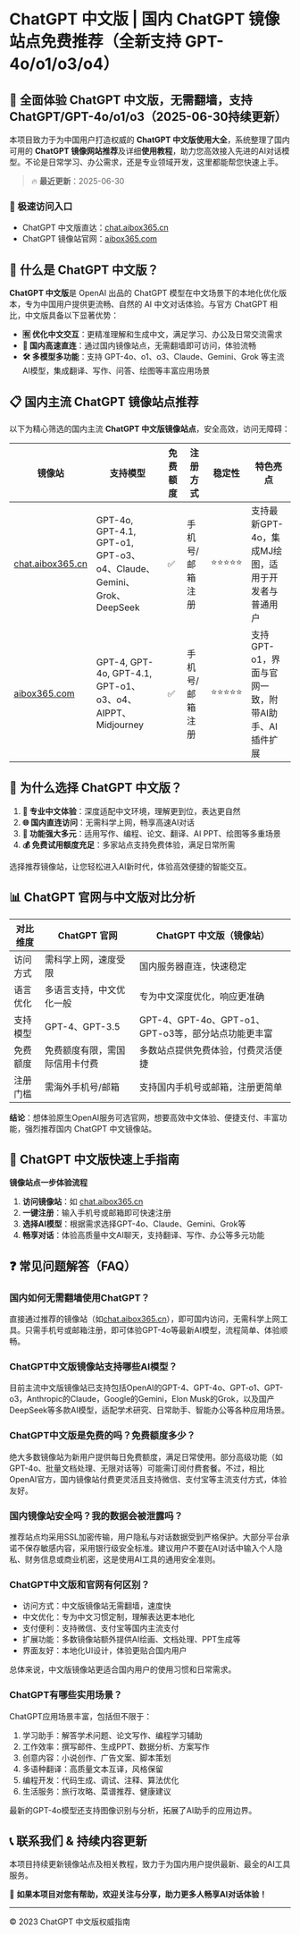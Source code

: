 # ChatGPT 中文版 | 国内 ChatGPT 镜像站点免费推荐（全新支持 GPT-4o/o1/o3/o4）

## 📢 全面体验 ChatGPT 中文版，无需翻墙，支持 ChatGPT/GPT-4o/o1/o3（2025-06-30持续更新）

本项目致力于为中国用户打造权威的 **ChatGPT 中文版使用大全**，系统整理了国内可用的 **ChatGPT 镜像网站推荐**及详细**使用教程**，助力您高效接入先进的AI对话模型。不论是日常学习、办公需求，还是专业领域开发，这里都能帮您快速上手。

> 🔥 **最近更新**：2025-06-30

### 🚀 极速访问入口

- ChatGPT 中文版直达：[chat.aibox365.cn](https://chat.aibox365.cn)
- ChatGPT 镜像站官网：[aibox365.com](https://aibox365.com)

## 🤔 什么是 ChatGPT 中文版？

**ChatGPT 中文版**是 OpenAI 出品的 ChatGPT 模型在中文场景下的本地化优化版本，专为中国用户提供更流畅、自然的 AI 中文对话体验。与官方 ChatGPT 相比，中文版具备以下显著优势：

- **🈶 优化中文交互**：更精准理解和生成中文，满足学习、办公及日常交流需求
- **🚀 国内高速直连**：通过国内镜像站点，无需翻墙即可访问，体验流畅
- **🛠️ 多模型多功能**：支持 GPT-4o、o1、o3、Claude、Gemini、Grok 等主流AI模型，集成翻译、写作、问答、绘图等丰富应用场景

## 📋 国内主流 ChatGPT 镜像站点推荐

以下为精心筛选的国内主流 **ChatGPT 中文版镜像站点**，安全高效，访问无障碍：

| 镜像站 | 支持模型 | 免费额度 | 注册方式 | 稳定性 | 特色亮点 |
|--------|----------|----------|----------|--------|----------|
| [chat.aibox365.cn](https://chat.aibox365.cn) | GPT-4o, GPT-4.1, GPT-o1, GPT-o3、o4、Claude、Gemini、Grok、DeepSeek | ✅ | 手机号/邮箱注册 | ⭐⭐⭐⭐⭐ | 支持最新GPT-4o，集成MJ绘图，适用于开发者与普通用户 |
| [aibox365.com](https://aibox365.com) | GPT-4, GPT-4o, GPT-4.1, GPT-o1、o3、o4、AIPPT、Midjourney | ✅ | 手机号/邮箱注册 | ⭐⭐⭐⭐⭐ | 支持GPT-o1，界面与官网一致，附带AI助手、AI插件扩展 |

## 🌟 为什么选择 ChatGPT 中文版？

1. **📝 专业中文体验**：深度适配中文环境，理解更到位，表达更自然
2. **🌐 国内直连访问**：无需科学上网，畅享高速AI对话
3. **🎯 功能强大多元**：适用写作、编程、论文、翻译、AI PPT、绘图等多重场景
4. **💰 免费试用额度充足**：多家站点支持免费体验，满足日常所需

选择推荐镜像站，让您轻松进入AI新时代，体验高效便捷的智能交互。

## 📊 ChatGPT 官网与中文版对比分析

| 对比维度 | ChatGPT 官网 | ChatGPT 中文版（镜像站） |
|----------|--------------|---------------------------|
| 访问方式 | 需科学上网，速度受限 | 国内服务器直连，快速稳定 |
| 语言优化 | 多语言支持，中文优化一般 | 专为中文深度优化，响应更准确 |
| 支持模型 | GPT-4、GPT-3.5 | GPT-4、GPT-4o、GPT-o1、GPT-o3等，部分站点功能更丰富 |
| 免费额度 | 免费额度有限，需国际信用卡付费 | 多数站点提供免费体验，付费灵活便捷 |
| 注册门槛 | 需海外手机号/邮箱 | 支持国内手机号或邮箱，注册更简单 |

**结论**：想体验原生OpenAI服务可选官网，想要高效中文体验、便捷支付、丰富功能，强烈推荐国内 ChatGPT 中文镜像站。

## 📝 ChatGPT 中文版快速上手指南

**镜像站点一步体验流程**

1. **访问镜像站**：如 [chat.aibox365.cn](https://chat.aibox365.cn)
2. **一键注册**：输入手机号或邮箱即可快速注册
3. **选择AI模型**：根据需求选择GPT-4o、Claude、Gemini、Grok等
4. **畅享对话**：体验高质量中文AI聊天，支持翻译、写作、办公等多元功能

## ❓ 常见问题解答（FAQ）

### 国内如何无需翻墙使用ChatGPT？

直接通过推荐的镜像站（如[chat.aibox365.cn](https://chat.aibox365.cn)），即可国内访问，无需科学上网工具。只需手机号或邮箱注册，即可体验GPT-4o等最新AI模型，流程简单、体验顺畅。

### ChatGPT中文版镜像站支持哪些AI模型？

目前主流中文版镜像站已支持包括OpenAI的GPT-4、GPT-4o、GPT-o1、GPT-o3，Anthropic的Claude，Google的Gemini，Elon Musk的Grok，以及国产DeepSeek等多款AI模型，适配学术研究、日常助手、智能办公等各种应用场景。

### ChatGPT中文版是免费的吗？免费额度多少？

绝大多数镜像站为新用户提供每日免费额度，满足日常使用。部分高级功能（如GPT-4o、批量文档处理、无限对话等）可能需订阅付费套餐。不过，相比OpenAI官方，国内镜像站付费更灵活且支持微信、支付宝等主流支付方式，体验友好。

### 国内镜像站安全吗？我的数据会被泄露吗？

推荐站点均采用SSL加密传输，用户隐私与对话数据受到严格保护。大部分平台承诺不保存敏感内容，采用银行级安全标准。建议用户不要在AI对话中输入个人隐私、财务信息或商业机密，这是使用AI工具的通用安全准则。

### ChatGPT中文版和官网有何区别？

- 访问方式：中文版镜像站无需翻墙，速度快
- 中文优化：专为中文习惯定制，理解表达更本地化
- 支付便利：支持微信、支付宝等国内主流支付
- 扩展功能：多数镜像站额外提供AI绘画、文档处理、PPT生成等
- 界面友好：本地化UI设计，体验更贴合国内用户

总体来说，中文版镜像站更适合国内用户的使用习惯和日常需求。

### ChatGPT有哪些实用场景？

ChatGPT应用场景丰富，包括但不限于：
1. 学习助手：解答学术问题、论文写作、编程学习辅助
2. 工作效率：撰写邮件、生成PPT、数据分析、方案写作
3. 创意内容：小说创作、广告文案、脚本策划
4. 多语种翻译：高质量文本互译，风格保留
5. 编程开发：代码生成、调试、注释、算法优化
6. 生活服务：旅行攻略、菜谱推荐、健康建议

最新的GPT-4o模型还支持图像识别与分析，拓展了AI助手的应用边界。

## 📞 联系我们 & 持续内容更新

本项目持续更新镜像站点及相关教程，致力于为国内用户提供最新、最全的AI工具服务。

🌟 **如果本项目对您有帮助，欢迎关注与分享，助力更多人畅享AI对话体验！**

---

© 2023 ChatGPT 中文版权威指南
